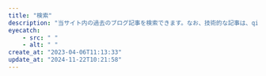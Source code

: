 ```yaml
---
title: "検索"
description: "当サイト内の過去のブログ記事を検索できます。なお、技術的な記事は、qiitaに書いています"
eyecatch: 
    - src: " "
    - alt: " "
create_at: "2023-04-06T11:13:33"
update_at: "2024-11-22T10:21:58"
---
```


